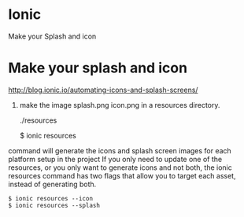 # Ionic
Make your Splash and icon

# Make your splash and icon
http://blog.ionic.io/automating-icons-and-splash-screens/ </br>
1.  make the image splash.png icon.png in a resources directory.

    ./resources

    $ ionic resources

command will generate the icons and splash screen images for each platform setup in the project
If you only need to update one of the resources, or you only want to generate icons and not both, the ionic resources command has two flags that allow you to target each asset, instead of generating both.
    
    $ ionic resources --icon
    $ ionic resources --splash
 
 
